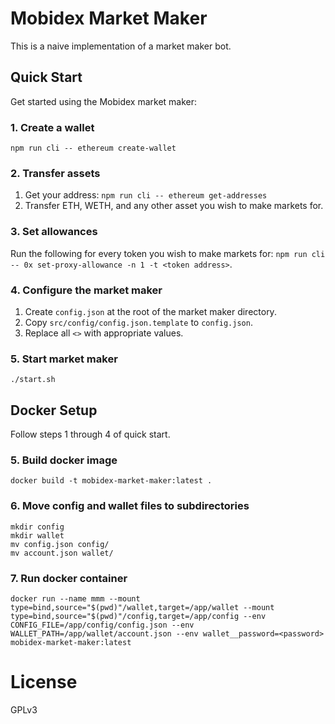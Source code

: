 # Mobidex Market Maker

This is a naive implementation of a market maker bot.

## Quick Start

Get started using the Mobidex market maker:

### 1. Create a wallet

`npm run cli -- ethereum create-wallet`

### 2. Transfer assets

1. Get your address: `npm run cli -- ethereum get-addresses`
2. Transfer ETH, WETH, and any other asset you wish to make markets for.

### 3. Set allowances

Run the following for every token you wish to make markets for: `npm run cli -- 0x set-proxy-allowance -n 1 -t <token address>`.

### 4. Configure the market maker

1. Create `config.json` at the root of the market maker directory.
2. Copy `src/config/config.json.template` to `config.json`.
3. Replace all `<>` with appropriate values.

### 5. Start market maker

`./start.sh`

## Docker Setup

Follow steps 1 through 4 of quick start.

### 5. Build docker image

`docker build -t mobidex-market-maker:latest .`

### 6. Move config and wallet files to subdirectories

```
mkdir config
mkdir wallet
mv config.json config/
mv account.json wallet/
```

### 7. Run docker container

`docker run --name mmm --mount type=bind,source="$(pwd)"/wallet,target=/app/wallet --mount type=bind,source="$(pwd)"/config,target=/app/config --env CONFIG_FILE=/app/config/config.json --env WALLET_PATH=/app/wallet/account.json --env wallet__password=<password> mobidex-market-maker:latest`

# License

GPLv3
